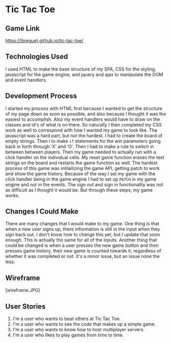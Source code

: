 # Tic Tac Toe

## Game Link
https://lbreguet.github.io/tic-tac-toe/

## Technologies Used
I used HTML to make the base structure of my SPA, CSS for the styling,
javascript for the game engine, and jquery and ajax to manipulate the DOM and
event handlers.

## Development Process
I started my process with HTML first because I wanted to get the structure of my
page down as soon as possible, and also because I thought it was the easiest to
accomplish. Also my event handlers would have to draw on the classes and id's of
what is on there. So naturally I then completed my CSS work as well to
correspond with how I wanted my game to look like. The javascript was a hard
part, but not the hardest. I had to create the board of empty strings. Then I
to make `if` statements for the win parameters going back in forth through 'X'
and 'O'. Then I had to make a rule to switch in between between players. Then
my game needed to actually run with a click handler on the individual cells. My
reset game function erases the text strings on the board and restarts the game
function as well. The hardest process of this game was initiailizing the game
API, getting patch to work and show the game history. Because of the way I set
my game with the click handler being in the game engine I had to set up `PATCH`
in my game engine and not in the events. The sign out and sign in functionality
was not as difficult as I thought it would be. But through these steps, my game
works.

## Changes I Could Make
There are many changes that I would make to my game. One thing is that when a
new user signs up, there information is still in the input when they sign back
out. I don't know how to change this yet, but I update that soon enough. This is
actually the same for all of the inputs. Another thing that could be changed is
when a user presses the new game button and then presses game history, their new
game is counted towards it, regardless of whether it was completed or not. It's
a minor issue, but an issue none the less.

## Wireframe
[wireframe.JPG]

## User Stories
1. I'm a user who wants to beat others at Tic Tac Toe.
2. I'm a user who wants to see the code that makes up a simple game.
3. I'm a user who wants to know how to host multiplayer servers.
4. I'm a user who likes to play games from time to time.
